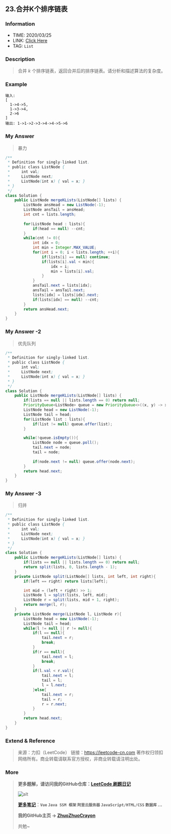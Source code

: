 ## 23.合并K个排序链表

### Information

* TIME: 2020/03/25
* LINK: [Click Here](http://)
* TAG: `List`

### Description

> 合并 *k* 个排序链表，返回合并后的排序链表。请分析和描述算法的复杂度。

### Example

```text
输入:
[
  1->4->5,
  1->3->4,
  2->6
]
输出: 1->1->2->3->4->4->5->6
```

### My Answer

> 暴力

```java
/**
 * Definition for singly-linked list.
 * public class ListNode {
 *     int val;
 *     ListNode next;
 *     ListNode(int x) { val = x; }
 * }
 */
class Solution {
    public ListNode mergeKLists(ListNode[] lists) {
        ListNode ansHead = new ListNode(-1);
        ListNode ansTail = ansHead;
        int cnt = lists.length;
        
        for(ListNode head : lists){
            if(head == null) --cnt;
        }
        while(cnt != 0){
            int idx = 0;
            int min = Integer.MAX_VALUE;
            for(int i = 0; i < lists.length; ++i){
                if(lists[i] == null) continue;
                if(lists[i].val < min){
                    idx = i;
                    min = lists[i].val;
                }
            }
            ansTail.next = lists[idx];
            ansTail = ansTail.next;
            lists[idx] = lists[idx].next;
            if(lists[idx] == null) --cnt;  
        }
        return ansHead.next;
    }
}
```

### My Answer -2

> 优先队列

```java
/**
 * Definition for singly-linked list.
 * public class ListNode {
 *     int val;
 *     ListNode next;
 *     ListNode(int x) { val = x; }
 * }
 */
class Solution {
    public ListNode mergeKLists(ListNode[] lists) {
        if(lists == null || lists.length == 0) return null;
        PriorityQueue<ListNode> queue = new PriorityQueue<>((x, y) -> x.val - y.val);
        ListNode head = new ListNode(-1);
        ListNode tail = head;
        for(ListNode list : lists){
            if(list != null) queue.offer(list);
        }

        while(!queue.isEmpty()){
            ListNode node = queue.poll();
            tail.next = node;
            tail = node;
            
            if(node.next != null) queue.offer(node.next);
        }
        return head.next;
    }
}
```



### My Answer -3

> 归并

```java
/**
 * Definition for singly-linked list.
 * public class ListNode {
 *     int val;
 *     ListNode next;
 *     ListNode(int x) { val = x; }
 * }
 */
class Solution {
    public ListNode mergeKLists(ListNode[] lists) {
        if(lists == null || lists.length == 0) return null;
        return split(lists, 0, lists.length - 1);
    }
    private ListNode split(ListNode[] lists, int left, int right){
        if(left == right) return lists[left];

        int mid = (left + right) >> 1;
        ListNode l = split(lists, left, mid);
        ListNode r = split(lists, mid + 1, right);
        return merge(l, r);
    }
    private ListNode merge(ListNode l, ListNode r){
        ListNode head = new ListNode(-1);
        ListNode tail = head;
        while(l != null || r != null){
            if(l == null){
                tail.next = r;
                break;
            }
            if(r == null){
                tail.next = l;
                break;
            }
            if(l.val < r.val){
                tail.next = l;
                tail = l;
                l = l.next;
            }else{
                tail.next = r;
                tail = r;
                r = r.next;
            }
        }
        return head.next;
    }
}
```



### Extend & Reference

> 来源：力扣（LeetCode）
> 链接：https://leetcode-cn.com
> 著作权归领扣网络所有。商业转载请联系官方授权，非商业转载请注明出处。

### More

> **更多题解，请访问我的GitHub仓库：[LeetCode 刷题日记](https://github.com/ZhuoZhuoCrayon/my-Nodes/blob/master/Daily/README_2020.md)**
>
> ![alt](https://raw.githubusercontent.com/ZhuoZhuoCrayon/my-Nodes/master/Daily/img/mynode.png)
>
> [**更多笔记**](https://github.com/ZhuoZhuoCrayon/my-Nodes)：**`Vue` `Java SSM 框架` `阿里云服务器` `JavaScript/HTML/CSS`   `数据库` ...**
>
> **我的GitHub主页 -> [ZhuoZhuoCrayon](https://github.com/ZhuoZhuoCrayon)**
>
> 共勉~

